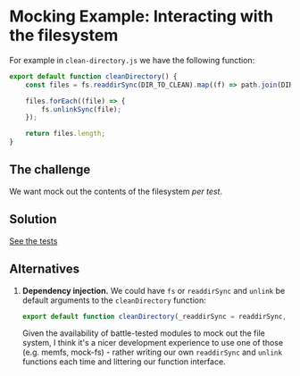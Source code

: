 # Mocking Example: Interacting with the filesystem

For example in `clean-directory.js` we have the following function:

```js
export default function cleanDirectory() {
    const files = fs.readdirSync(DIR_TO_CLEAN).map((f) => path.join(DIR_TO_CLEAN, f));

    files.forEach((file) => {
        fs.unlinkSync(file);
    });

    return files.length;
}
```

## The challenge

We want mock out the contents of the filesystem _per test_.

## Solution

[See the tests](./__tests__/clean-directory.test.js)

## Alternatives

1. **Dependency injection.** We could have `fs` or `readdirSync` and `unlink` be
   default arguments to the `cleanDirectory` function:

   ```js
   export default function cleanDirectory(_readdirSync = readdirSync, _unlink = unlink) {
   ```

   Given the availability of battle-tested modules to mock out the file system,
   I think it's a nicer development experience to use one of those (e.g. memfs,
   mock-fs) - rather writing our own `readdirSync` and `unlink` functions each
   time and littering our function interface.